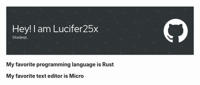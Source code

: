 ![Header](./github-header-image.png)

**My favorite programming language is Rust**

**My favorite text editor is Micro**

